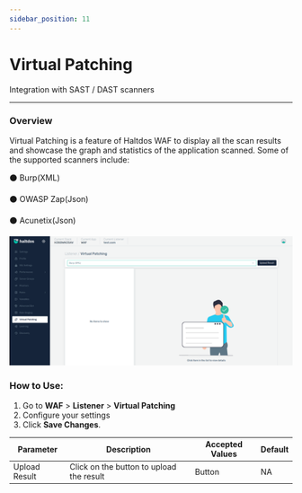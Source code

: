 ```yaml
---
sidebar_position: 11
---
```

# Virtual Patching 
Integration with SAST / DAST scanners

---

### Overview
Virtual Patching is a feature of Haltdos WAF to display all the scan results and showcase the graph and statistics of the application scanned. Some of the supported scanners include:


:black_circle: Burp(XML)

:black_circle: OWASP Zap(Json)

:black_circle: Acunetix(Json)

![virtualpatching](/img/waf/v2/virtualpatching.png)

### How to Use:

1. Go to **WAF** > **Listener** > **Virtual Patching**
2. Configure your settings
3. Click **Save Changes**.

| Parameter | Description |Accepted Values | Default
| ----------- | ----------- |-------------| -------|
| Upload Result | Click on the button to upload the result | Button | NA
